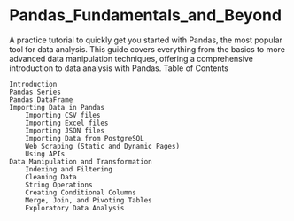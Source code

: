 # Pandas_Fundamentals_and_Beyond

A practice tutorial to quickly get you started with Pandas, the most popular tool for data analysis. 
This guide covers everything from the basics to more advanced data manipulation techniques, offering a comprehensive introduction to data analysis with Pandas.
Table of Contents

    Introduction
    Pandas Series
    Pandas DataFrame
    Importing Data in Pandas
        Importing CSV files
        Importing Excel files
        Importing JSON files
        Importing Data from PostgreSQL
        Web Scraping (Static and Dynamic Pages)
        Using APIs
    Data Manipulation and Transformation
        Indexing and Filtering
        Cleaning Data
        String Operations
        Creating Conditional Columns
        Merge, Join, and Pivoting Tables
        Exploratory Data Analysis
